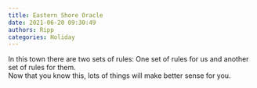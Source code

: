 ```yaml
---
title: Eastern Shore Oracle
date: 2021-06-20 09:30:49
authors: Ripp
categories: Holiday
---
```


 In this town there are two sets of rules:  One set of rules for us and another set of rules for them.   
Now that you know this, lots of things will make better sense for you.